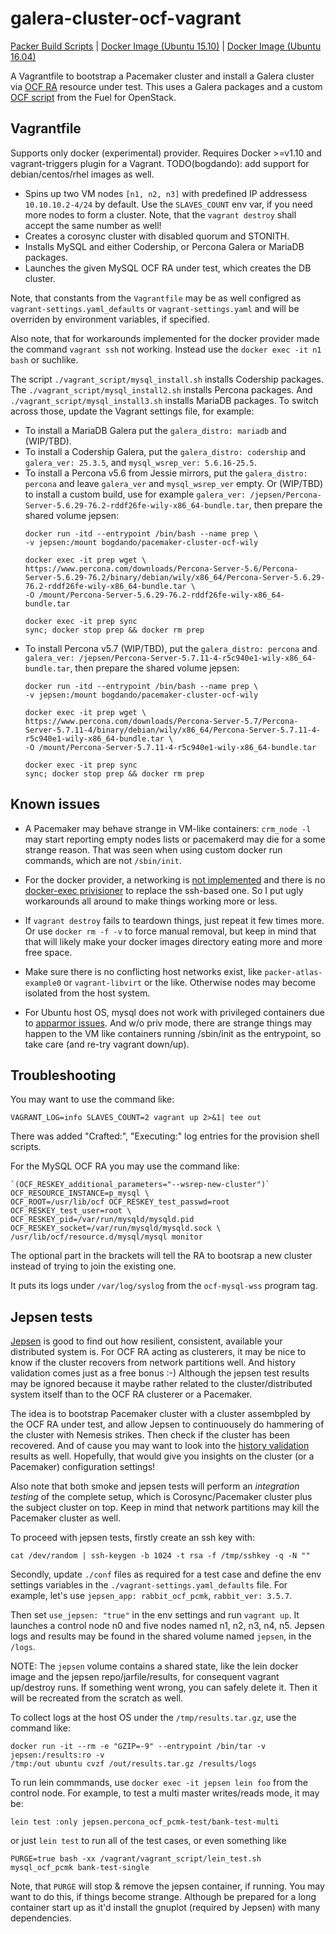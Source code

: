 # galera-cluster-ocf-vagrant

[Packer Build Scripts](https://github.com/bogdando/packer-atlas-example)
| [Docker Image (Ubuntu 15.10)](https://hub.docker.com/r/bogdando/pacemaker-cluster-ocf-wily/)
| [Docker Image (Ubuntu 16.04)](https://hub.docker.com/r/bogdando/pacemaker-cluster-ocf-xenial/)

A Vagrantfile to bootstrap a Pacemaker cluster and install a Galera cluster via
[OCF RA](http://www.linux-ha.org/wiki/OCF_Resource_Agents) resource under test.
This uses a Galera packages and a custom
[OCF script](https://github.com/openstack/fuel-library/blob/master/files/fuel-ha-utils/ocf/mysql-wss) from the Fuel for OpenStack.

## Vagrantfile

Supports only docker (experimental) provider.
Requires Docker >=v1.10 and vagrant-triggers plugin for a Vagrant.
TODO(bogdando): add support for debian/centos/rhel images as well.

* Spins up two VM nodes ``[n1, n2, n3]`` with predefined IP addressess
  ``10.10.10.2-4/24`` by default. Use the ``SLAVES_COUNT`` env var, if you need
  more nodes to form a cluster. Note, that the ``vagrant destroy`` shall accept
  the same number as well!
* Creates a corosync cluster with disabled quorum and STONITH.
* Installs MySQL and either Codership, or Percona Galera or MariaDB packages.
* Launches the given MySQL OCF RA under test, which creates the DB cluster.

Note, that constants from the ``Vagrantfile`` may be as well configred as
``vagrant-settings.yaml_defaults`` or ``vagrant-settings.yaml`` and will be
overriden by environment variables, if specified.

Also note, that for workarounds implemented for the docker provider made
the command ``vagrant ssh`` not working. Instead use the
``docker exec -it n1 bash`` or suchlike.

The script `./vagrant_script/mysql_install.sh` installs Codership packages.
The `./vagrant_script/mysql_install2.sh` installs Percona packages. And
`./vagrant_script/mysql_install3.sh` installs MariaDB packages. To switch
across those, update the Vagrant settings file, for example:

* To install a MariaDB Galera put the `galera_distro: mariadb` and (WIP/TBD).
* To install a Codership Galera, put the `galera_distro: codership` and
  `galera_ver: 25.3.5`, and `mysql_wsrep_ver: 5.6.16-25.5`.
* To install a Percona v5.6 from Jessie mirrors, put the `galera_distro: percona`
  and leave `galera_ver` and `mysql_wsrep_ver` empty. Or (WIP/TBD) to install a custom
  build, use for example
  `galera_ver: /jepsen/Percona-Server-5.6.29-76.2-rddf26fe-wily-x86_64-bundle.tar`,
  then prepare the shared volume jepsen:
  ```
  docker run -itd --entrypoint /bin/bash --name prep \
  -v jepsen:/mount bogdando/pacemaker-cluster-ocf-wily

  docker exec -it prep wget \
  https://www.percona.com/downloads/Percona-Server-5.6/Percona-Server-5.6.29-76.2/binary/debian/wily/x86_64/Percona-Server-5.6.29-76.2-rddf26fe-wily-x86_64-bundle.tar \
  -O /mount/Percona-Server-5.6.29-76.2-rddf26fe-wily-x86_64-bundle.tar

  docker exec -it prep sync
  sync; docker stop prep && docker rm prep
  ```
* To install Percona v5.7 (WIP/TBD), put the `galera_distro: percona` and
  `galera_ver: /jepsen/Percona-Server-5.7.11-4-r5c940e1-wily-x86_64-bundle.tar`,
  then prepare the shared volume jepsen:
  ```
  docker run -itd --entrypoint /bin/bash --name prep \
  -v jepsen:/mount bogdando/pacemaker-cluster-ocf-wily

  docker exec -it prep wget \
  https://www.percona.com/downloads/Percona-Server-5.7/Percona-Server-5.7.11-4/binary/debian/wily/x86_64/Percona-Server-5.7.11-4-r5c940e1-wily-x86_64-bundle.tar \
  -O /mount/Percona-Server-5.7.11-4-r5c940e1-wily-x86_64-bundle.tar

  docker exec -it prep sync
  sync; docker stop prep && docker rm prep
  ```

## Known issues

* A Pacemaker may behave strange in VM-like containers: ``crm_node -l`` may start
  reporting empty nodes lists or pacemakerd may die for a some strange reason.
  That was seen when using custom docker run commands, which are not ``/sbin/init``.

* For the docker provider, a networking is [not implemented](https://github.com/mitchellh/vagrant/issues/6667)
  and there is no [docker-exec privisioner](https://github.com/mitchellh/vagrant/issues/4179)
  to replace the ssh-based one. So I put ugly workarounds all around to make
  things working more or less.

* If ``vagrant destroy`` fails to teardown things, just repeat it few times more.
  Or use ``docker rm -f -v`` to force manual removal, but keep in mind that
  that will likely make your docker images directory eating more and more free
  space.

* Make sure there is no conflicting host networks exist, like
  ``packer-atlas-example0`` or ``vagrant-libvirt`` or the like. Otherwise nodes may
  become isolated from the host system.

* For Ubuntu host OS, mysql does not work with privileged containers due to [apparmor
  issues](https://github.com/docker/docker/issues/5490). And w/o priv mode, there
  are strange things may happen to the VM like containers running /sbin/init as
  the entrypoint, so take care (and re-try vagrant down/up).

## Troubleshooting

You may want to use the command like:
```
VAGRANT_LOG=info SLAVES_COUNT=2 vagrant up 2>&1| tee out
```

There was added "Crafted:", "Executing:" log entries for the
provision shell scripts.

For the MySQL OCF RA you may use the command like:
```
`(OCF_RESKEY_additional_parameters="--wsrep-new-cluster")` OCF_RESOURCE_INSTANCE=p_mysql \
OCF_ROOT=/usr/lib/ocf OCF_RESKEY_test_passwd=root OCF_RESKEY_test_user=root \
OCF_RESKEY_pid=/var/run/mysqld/mysqld.pid OCF_RESKEY_socket=/var/run/mysqld/mysqld.sock \
/usr/lib/ocf/resource.d/mysql/mysql monitor
```

The optional part in the brackets will tell the RA to bootsrap a new cluster instead
of trying to join the existing one.

It puts its logs under ``/var/log/syslog`` from the `ocf-mysql-wss` program tag.

## Jepsen tests

[Jepsen](https://github.com/aphyr/jepsen) is good to find out how resilient,
consistent, available your distributed system is. For OCF RA acting as
clusterers, it may be nice to know if the cluster recovers from network
partitions well. And history validation comes just as a free bonus :-)
Although the jepsen test results may be ignored because it maybe rather
related to the cluster/distributed system itself than to the OCF RA clusterer
or a Pacemaker.

The idea is to bootstrap Pacemaker cluster with a cluster assembpled by the
OCF RA under test, and allow Jepsen to continuousely do hammering of the cluster
with Nemesis strikes. Then check if the cluster has been recovered. And of cause
you may want to look into the
[history validation](https://aphyr.com/posts/314-computational-techniques-in-knossos)
results as well. Hopefully, that would give you insights on the cluster
(or a Pacemaker) configuration settings!

Also note that both smoke and jepsen tests will perform an *integration testing*
of the complete setup, which is Corosync/Pacemaker cluster plus the subject
cluster on top. Keep in mind that network partitions may kill the Pacemaker
cluster as well.

To proceed with jepsen tests, firstly create an ssh key with:
```
cat /dev/random | ssh-keygen -b 1024 -t rsa -f /tmp/sshkey -q -N ""
```
Secondly, update `./conf` files as required for a test case and define the env
settings variables in the `./vagrant-settings.yaml_defaults` file. For example,
let's use `jepsen_app: rabbit_ocf_pcmk`, `rabbit_ver: 3.5.7`.

Then set `use_jepsen: "true"` in the env settings  and run ``vagrant up``.
It launches a control node n0 and five nodes named n1, n2, n3, n4, n5. Jepsen logs
and results may be found in the shared volume named `jepsen`, in the `/logs`.

NOTE: The `jepsen` volume contains a shared state, like the lein docker image and
the jepsen repo/jarfile/results, for consequent vagrant up/destroy runs. If
something went wrong, you can safely delete it. Then it will be recreated from the
scratch as well.

To collect logs at the host OS under the `/tmp/results.tar.gz`, use the command like:
```
docker run -it --rm -e "GZIP=-9" --entrypoint /bin/tar -v jepsen:/results:ro -v
/tmp:/out ubuntu cvzf /out/results.tar.gz /results/logs
```

To run lein commmands, use ``docker exec -it jepsen lein foo`` from the control node.
For example, to test a multi master writes/reads mode, it may be:
```
lein test :only jepsen.percona_ocf_pcmk-test/bank-test-multi
```
or just ``lein test`` to run all of the test cases, or even something like
```
PURGE=true bash -xx /vagrant/vagrant_script/lein_test.sh mysql_ocf_pcmk bank-test-single
```
Note, that `PURGE` will stop & remove the jepsen container, if running. You may
want to do this, if things become strange. Although be prepared for a long
container start up as it'd install the gnuplot (required by Jepsen) with many dependencies.
